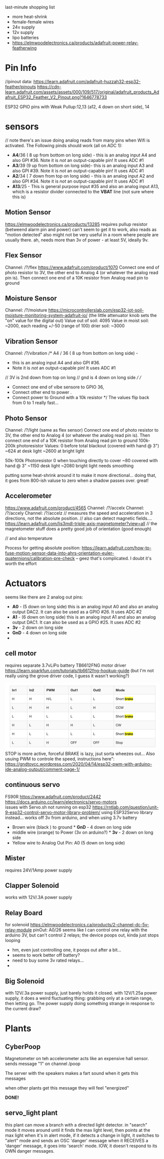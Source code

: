 last-minute shopping list
- more heat-shrink
- female-female wires
- 24v supply
- 12v supply
- lipo batteries
- https://elmwoodelectronics.ca/products/adafruit-power-relay-featherwing




# Pin Info
//pinout data: https://learn.adafruit.com/adafruit-huzzah32-esp32-feather/pinouts 
https://cdn-learn.adafruit.com/assets/assets/000/109/517/original/adafruit_products_Adafruit_ESP32_Feather_V2_Pinout.png?1646778733 

ESP32 GPIO pins with Weak Pullup:12,13 (a12, 4 down on short side), 14



# sensors


// note there's an issue doing analog reads from many pins when Wifi is activated. The Following pinds should work (all on ADC 1):
* **A4**/36 ( 8 up from bottom on long side) - this is an analog input A4 and also GPI #36. Note it is _not_ an output-capable pin! It uses ADC #1
* **A3**/39 (9 up from bottom on long side)- this is an analog input A3 and also GPI #39. Note it is _not_ an output-capable pin! It uses ADC #1 
* **A2**/34 ( 7 down from top on long side) - this is an analog input A2 and also GPI #34. Note it is _not_ an output-capable pin! It uses ADC #1 
* **A13**/25 - This is general purpose input #35 and also an analog input A13, which is a resistor divider connected to the **VBAT** line (not sure where this is)


## Motion Sensor
https://elmwoodelectronics.ca/products/13285
requires pullup resistor (betweend alarm pin and power)
can't seem to get it to work, also reads as "motion detected"
also might not be very useful in a room where people are usually there.
ah, needs more than 3v of power - at least 5V, ideally 9v. 

## Flex Sensor
Channel: /?/flex
https://www.adafruit.com/product/1070
Connect one end of photo resistor  to 3V, the other end to Analog 4 (or whatever the analog read pin is).
Then connect one end of a 10K resistor from Analog read pin to ground 

 
## Moisture Sensor
Channel: /?/moisture
https://microcontrollerslab.com/esp32-iot-soil-moisture-monitoring-system-adafruit-io/ 
(the little attenuator knob sets the "on" value for the digital out)
Value out of soil: 4095
Value in moist soil: ~2000, each reading +/-50 (range of 100)
drier soil: ~3000

## Vibration Sensor
Channel: /?/vibration
/* A4 / 36 ( 8 up from bottom on long side) - 
 *  this is an analog input A4 and also GPI #36. 
 *  Note it is _not_ an output-capable pin! It uses ADC #1

// 3V is 2nd down from top on long 
// gnd is 4 down on long side
*/
/*
 * Connect one end of vibe sensore to GPIO 36, 
 * Connect other end to power .
 * Connect power to Ground with a 10k resistor 
 */
 The values flip back from  0 to 1 really fast...

## Photo Sensor
Channel: /?/light
(same as flex sensor)
Connect one end of photo resistor  to 3V, the other end to Analog 4 (or whatever the analog read pin is).
Then connect one end of a 10K resistor from Analog read pin to ground 
100k-200k photoresistor  Values: 
0 before total blackout (covered with hand @ 3")
~624 at desk light
~2600 at bright light

50k-100k Photoresistor
0 when touching directly to cover
~80 covered with hand @ 3"
~1150 desk light
~2080 bright light
needs smoothing

putting some heat-shrink around it to make it more directional…
doing that, it goes from 800-ish valuse to zero when a shadow passes over. great!

## Accelerometer
https://www.adafruit.com/product/4565 
Channel: /?/accelx
Channel: /?/accely
Channel: /?/accelz
// measures the speed and acceleration in 3 directions, not the absolute position.
// also can detect magnetic fields.…
https://learn.adafruit.com/lis3mdl-triple-axis-magnetometer?view=all 
// the magnetometer stuff does a pretty good job of orientation (good enough)

// and also temperature

Process for getting absolute position: https://learn.adafruit.com/how-to-fuse-motion-sensor-data-into-ahrs-orientation-euler-quaternions/calibration-pre-check
– geez that's complicated. I doubt it's worth the effort



# Actuators
seems like there are 2 analog out pins:
* **A0** - (5 down on long side) this is an analog input A0 and also an analog output DAC2. It can also be used as a GPIO #26. It uses ADC #2
* **A1** - (6 down on long side) this is an analog input A1 and also an analog output DAC1. It can also be used as a GPIO #25. It uses ADC #2
* **3v** - 2 down on long side
* **GnD** - 4 down on long side
* 
## cell motor
requires separate 3.7vLiPo battery
TB6612FNG motor driver
https://learn.sparkfun.com/tutorials/tb6612fng-hookup-guide
(but I'm not really using the grove driver code, I guess it wasn't working?)

![0226261df224d4953aad6852f97efaa3.png](0226261df224d4953aad6852f97efaa3.png)
STOP is more active, forceful
BRAKE is lazy, jsut sorta wheezes out…
Also usuing PWM to controle the speed, instructions here": https://gndtovcc.wordpress.com/2020/04/14/esp32-pwm-with-arduino-ide-analog-output/comment-page-1/ 


## continuous servo
FS90R
https://www.adafruit.com/product/2442 
https://docs.arduino.cc/learn/electronics/servo-motors  
issues with Servo.sh not running on esp32 https://rntlab.com/question/unit-9-esp32-control-servo-motor-library-problem/ 
using ESP32Servo library instead...
works off 3v from arduino, and when using 3.7v battery
 * Brown wire (black ) to ground * **GnD** - 4 down on long side
 * middle wire (orange) to Power (3v on arduino?) * **3v** - 2 down on long side
 * Yellow wire to Analog Out Pin: A0 (5 down on long side) 

## Mister
requires 24V/1Amp power supply



## Clapper Solenoid
works with 12V/.3A power supply

## Relay Board
for solenoid
https://elmwoodelectronics.ca/products/2-channel-dc-5v-relay-module
pinOut: A0/26
seems like I can control one relay with the arduino 3V, but can't control 2 relays; the device poops out, kinda just stops looping
- hm, even just controlling one, it poops out after a bit…
- seems to work better off battery?
- need to buy some 3v rated relays…
- 


## Big Solenoid
with 12V/.3a power supply, just barely holds it closed.
with 12V/1.25a power supply, it does a weird fluctuating thing: grabbing only at a certain range, then letting go. The power supply doing something strange in response to the current draw?


# Plants

## CyberPoop
Magnetometer on teh accelerometer acts like an expensive hall sensor.
sends message "1" on channel /poop

The server with the speakers makes a fart sound when it gets this messages

when other plants get this message they will feel "energized"

**DONE!**

## servo_light plant

this plant can move a branch with a directed light detector. 
in "search" mode it moves around until it finds the max light level, then points at the max light
when it's in alert mode, if it detects a change in light, it switches to "alert" mode and sends an OSC 'danger' message
when it RECEIVES a 'danger' message, it goes into 'search' mode.
IOW, it doesn't respond to its OWN danger messages.